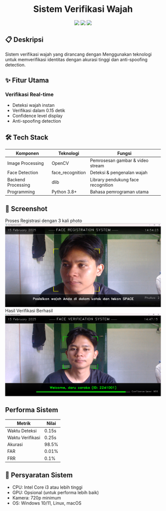 <div align="center">
  <h1>Sistem Verifikasi Wajah</h1>

  <p align="center">
    <img src="https://img.shields.io/badge/Python-3.8+-3776AB?style=for-the-badge&logo=python&logoColor=white">
    <img src="https://img.shields.io/badge/OpenCV-27338e?style=for-the-badge&logo=OpenCV&logoColor=white">
    <img src="https://img.shields.io/badge/PyQt5-41CD52?style=for-the-badge&logo=qt&logoColor=white">
  </p>
</div>

## 📋 Deskripsi
Sistem verifikasi wajah yang dirancang dengan Menggunakan teknologi untuk memverifikasi identitas dengan akurasi tinggi dan anti-spoofing detection.

## ✨ Fitur Utama
### Verifikasi Real-time

- Deteksi wajah instan
- Verifikasi dalam 0.15 detik
- Confidence level display
- Anti-spoofing detection


## 🛠️ Tech Stack
| Komponen | Teknologi | Fungsi |
|----------|------------|---------|
| Image Processing | OpenCV | Pemrosesan gambar & video stream |
| Face Detection | face_recognition | Deteksi & pengenalan wajah |
| Backend Processing | dlib | Library pendukung face recognition |
| Programming | Python 3.8+ | Bahasa pemrograman utama |

## 📸 Screenshot
<summary>Proses Registrasi dengan 3 kali photo</summary>
<img src="src/img/face registrasi.png" alt="Success Result">

<summary>Hasil Verifikasi Berhasil </summary>
<img src="src/img/face verification.png" alt="Verification Process">


## Performa Sistem
| Metrik | Nilai |
|--------|--------|
| Waktu Deteksi | 0.15s |
| Waktu Verifikasi | 0.25s |
| Akurasi | 98.5% |
| FAR | 0.01% |
| FRR | 0.1% |

## 📝 Persyaratan Sistem
- CPU: Intel Core i3 atau lebih tinggi
- GPU: Opsional (untuk performa lebih baik)
- Kamera: 720p minimum
- OS: Windows 10/11, Linux, macOS

